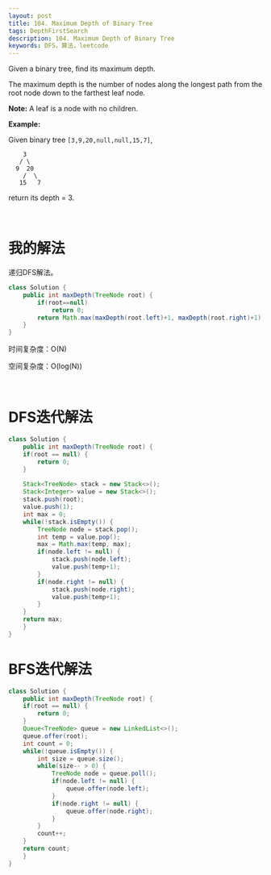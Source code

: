 ```yaml
---
layout: post
title: 104. Maximum Depth of Binary Tree
tags: DepthFirstSearch
description: 104. Maximum Depth of Binary Tree
keywords: DFS，算法，leetcode
---
```


Given a binary tree, find its maximum depth.

The maximum depth is the number of nodes along the longest path from the root node down to the farthest leaf node.

**Note:** A leaf is a node with no children.

**Example:**

Given binary tree `[3,9,20,null,null,15,7]`,

```
    3
   / \
  9  20
    /  \
   15   7
```

return its depth = 3.

</br>

# 我的解法

递归DFS解法。

```java
class Solution {
    public int maxDepth(TreeNode root) {
        if(root==null)
            return 0;
        return Math.max(maxDepth(root.left)+1, maxDepth(root.right)+1);
    }
}
```

时间复杂度：O(N)

空间复杂度：O(log(N))

<br/>

# DFS迭代解法

```java
class Solution {
    public int maxDepth(TreeNode root) {
    if(root == null) {
        return 0;
    }
    
    Stack<TreeNode> stack = new Stack<>();
    Stack<Integer> value = new Stack<>();
    stack.push(root);
    value.push(1);
    int max = 0;
    while(!stack.isEmpty()) {
        TreeNode node = stack.pop();
        int temp = value.pop();
        max = Math.max(temp, max);
        if(node.left != null) {
            stack.push(node.left);
            value.push(temp+1);
        }
        if(node.right != null) {
            stack.push(node.right);
            value.push(temp+1);
        }
    }
    return max;
    }
}
```

# BFS迭代解法

```java
class Solution {
    public int maxDepth(TreeNode root) {
    if(root == null) {
        return 0;
    }
    Queue<TreeNode> queue = new LinkedList<>();
    queue.offer(root);
    int count = 0;
    while(!queue.isEmpty()) {
        int size = queue.size();
        while(size-- > 0) {
            TreeNode node = queue.poll();
            if(node.left != null) {
                queue.offer(node.left);
            }
            if(node.right != null) {
                queue.offer(node.right);
            }
        }
        count++;
    }
    return count;
    }
}
```

